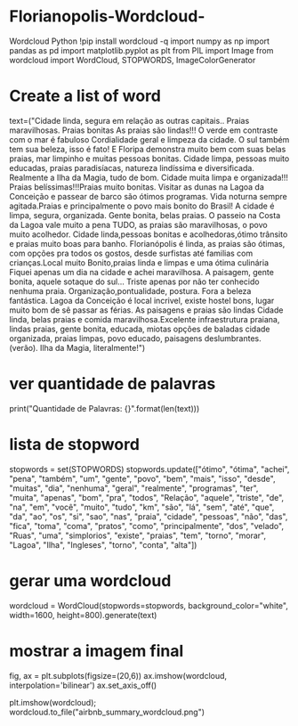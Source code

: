 # Florianopolis-Wordcloud-
Wordcloud Python
!pip install wordcloud -q
import numpy as np
import pandas as pd
import matplotlib.pyplot as plt
from PIL import Image
from wordcloud import WordCloud, STOPWORDS, ImageColorGenerator

# Create a list of word
text=("Cidade linda, segura em relação as outras capitais.. Praias maravilhosas. Praias bonitas As praias são lindas!!! O verde em contraste com o mar é fabuloso Cordialidade geral e limpeza da cidade. O sul também tem sua beleza, isso é fato! E Floripa demonstra muito bem com suas belas praias, mar limpinho e muitas pessoas bonitas. Cidade limpa, pessoas muito educadas, praias paradisíacas, natureza lindíssima e diversificada. Realmente a Ilha da Magia, tudo de bom. Cidade muita limpa e organizada!!! Praias belíssimas!!!Praias muito bonitas. Visitar as dunas na Lagoa da Conceição e passear de barco são ótimos programas. Vida noturna sempre agitada.Praias e principalmente o povo mais bonito do Brasil! A cidade é limpa, segura, organizada. Gente bonita, belas praias. O passeio na Costa da Lagoa vale muito a pena TUDO, as praias são maravilhosas, o povo muito acolhedor. Cidade linda,pessoas bonitas e acolhedoras,ótimo trânsito e praias muito boas para banho. Florianópolis é linda, as praias são ótimas, com opções pra todos os gostos, desde surfistas até familias com crianças.Local muito Bonito,praias linda e limpas e uma ótima culinária Fiquei apenas um dia na cidade e achei maravilhosa. A paisagem, gente bonita, aquele sotaque do sul... Triste apenas por não ter conhecido nenhuma praia. Organização,pontualidade, postura. Fora a beleza fantástica. Lagoa da Conceição é local incrivel, existe hostel bons, lugar muito bom de sê passar as férias. As paisagens e praias são lindas Cidade linda, belas praias e comida maravilhosa.Excelente infraestrutura praiana, lindas praias, gente bonita, educada, miotas opções de baladas cidade organizada, praias limpas, povo educado, paisagens deslumbrantes. (verão). Ilha da Magia, literalmente!")
 
 # ver quantidade de palavras
print("Quantidade de Palavras: {}".format(len(text)))

# lista de stopword
stopwords = set(STOPWORDS)
stopwords.update(["ótimo", "ótima", "achei", "pena", "também", "um", "gente", "povo", "bem", "mais", "isso", "desde", "muitas", "dia", "nenhuma", "geral", "realmente", "programas", "ter", "muita", "apenas", "bom", "pra", "todos", "Relação", "aquele", "triste", "de", "na", "em", "você", "muito", "tudo", "km", "são", "lá", "sem", "até", "que", "da", "ao", "os", "si", "sao", "nas", "praia", "cidade", "pessoas", "não", "das", "fica", "toma", "coma", "pratos", "como", "principalmente", "dos", "velado", "Ruas", "uma", "simplorios", "existe", "praias", "tem", "torno", "morar", "Lagoa", "Ilha", "Ingleses", "torno", "conta", "alta"])

# gerar uma wordcloud
wordcloud = WordCloud(stopwords=stopwords,
                      background_color="white",
                      width=1600, height=800).generate(text)

# mostrar a imagem final
fig, ax = plt.subplots(figsize=(20,6))
ax.imshow(wordcloud, interpolation='bilinear')
ax.set_axis_off()

plt.imshow(wordcloud);
wordcloud.to_file("airbnb_summary_wordcloud.png")
